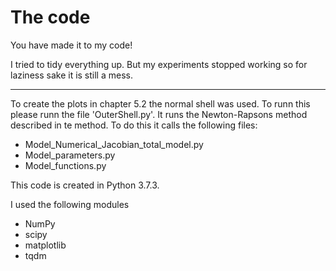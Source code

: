 # The code
You have made it to my code!

I tried to tidy everything up. But my experiments stopped working so for laziness sake it is still a mess.

---	
To create the plots in chapter 5.2 the normal shell was used. To runn this please runn the file 'OuterShell.py'. It runs the Newton-Rapsons method described in te method. 
To do this it calls the following files:
- Model_Numerical_Jacobian_total_model.py 
- Model_parameters.py
- Model_functions.py

This code is created in Python 3.7.3. 

I used the following modules
- NumPy
- scipy
- matplotlib
- tqdm
